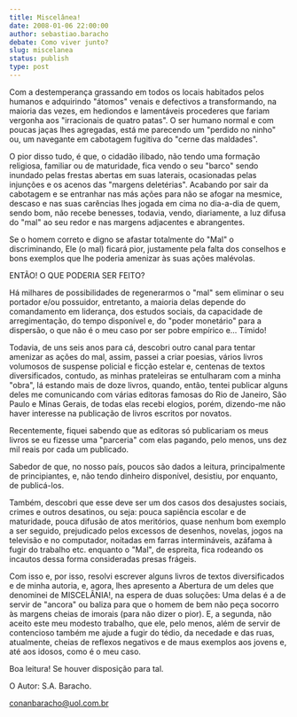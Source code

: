 ```yaml
---
title: Miscelânea!
date: 2008-01-06 22:00:00
author: sebastiao.baracho
debate: Como viver junto?
slug: miscelanea
status: publish 
type: post
---
```


Com a destemperança grassando em todos os locais habitados pelos humanos e adquirindo "átomos" venais e defectivos a transformando, na maioria das vezes, em hediondos e lamentáveis procederes que fariam vergonha aos "irracionais de quatro patas". O ser humano normal e com poucas jaças lhes agregadas, está me parecendo um "perdido no ninho" ou, um navegante em cabotagem fugitiva do "cerne das maldades".  

O pior disso tudo, é que, o cidadão ilibado, não tendo uma formação religiosa, familiar ou de maturidade, fica vendo o seu "barco" sendo inundado pelas frestas abertas em suas laterais, ocasionadas pelas injunções e os acenos das "margens deletérias". Acabando por sair da cabotagem e se entranhar nas más ações para não se afogar na mesmice, descaso e nas suas carências lhes jogada em cima no dia-a-dia de quem, sendo bom, não recebe benesses, todavia, vendo, diariamente, a luz difusa do "mal" ao seu redor e nas margens adjacentes e abrangentes.  

Se o homem correto e digno se afastar totalmente do "Mal" o discriminando, Ele (o mal) ficará pior, justamente pela falta dos conselhos e bons exemplos que lhe poderia amenizar às suas ações malévolas.  

ENTÃO! O QUE PODERIA SER FEITO?  

Há milhares de possibilidades de regenerarmos o "mal" sem eliminar o seu portador e/ou possuidor, entretanto, a maioria delas depende do comandamento em liderança, dos estudos sociais, da capacidade de arregimentação, do tempo disponível e, do "poder monetário" para a dispersão, o que não é o meu caso por ser pobre empírico e... Tímido!  

Todavia, de uns seis anos para cá, descobri outro canal para tentar amenizar as ações do mal, assim, passei a criar poesias, vários livros volumosos de suspense policial e ficção estelar e, centenas de textos diversificados, contudo, as minhas prateleiras se entulharam com a minha "obra", lá estando mais de doze livros, quando, então, tentei publicar alguns deles me comunicando com várias editoras famosas do Rio de Janeiro, São Paulo e Minas Gerais, de todas elas recebi elogios, porém, dizendo-me não haver interesse na publicação de livros escritos por novatos.   

Recentemente, fiquei sabendo que as editoras só publicariam os meus livros se eu fizesse uma "parceria" com elas pagando, pelo menos, uns dez mil reais por cada um publicado.  

Sabedor de que, no nosso país, poucos são dados a leitura, principalmente de principiantes, e, não tendo dinheiro disponível, desistiu, por enquanto, de publicá-los.  

Também, descobri que esse deve ser um dos casos dos desajustes sociais, crimes e outros desatinos, ou seja: pouca sapiência escolar e de maturidade, pouca difusão de atos meritórios, quase nenhum bom exemplo a ser seguido, prejudicado pelos excessos de desenhos, novelas, jogos na televisão e no computador, noitadas em farras intermináveis, azáfama à fugir do trabalho etc. enquanto o "Mal", de espreita, fica rodeando os incautos dessa forma consideradas presas frágeis.  

Com isso e, por isso, resolvi escrever alguns livros de textos diversificados e de minha autoria, e, agora, lhes apresento a Abertura de um deles que denominei de MISCELÂNIA!, na espera de duas soluções: Uma delas é a de servir de "ancora" ou baliza para que o homem de bem não peça socorro às margens cheias de imorais (para não dizer o pior). E, a segunda, não aceito este meu modesto trabalho, que ele, pelo menos, além de servir de contencioso também me ajude a fugir do tédio, da necedade e das ruas, atualmente, cheias de reflexos negativos e de maus exemplos aos jovens e, até aos idosos, como é o meu caso.  

Boa leitura! Se houver disposição para tal.  

O Autor: S.A. Baracho.  

conanbaracho@uol.com.br
